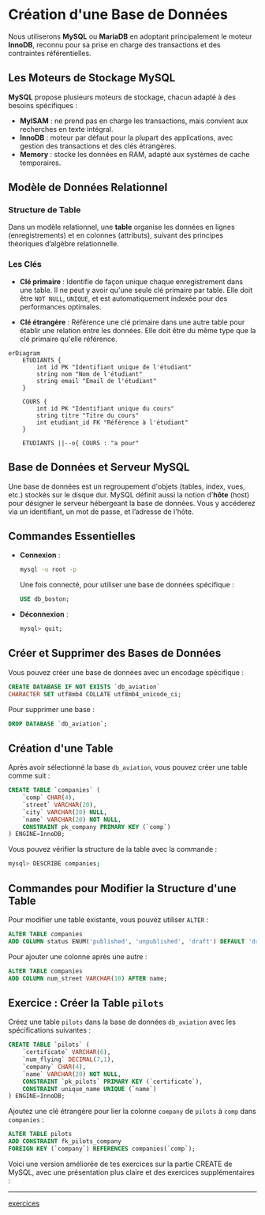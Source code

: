 # Création d'une Base de Données

Nous utiliserons **MySQL** ou **MariaDB** en adoptant principalement le moteur **InnoDB**, reconnu pour sa prise en charge des transactions et des contraintes référentielles.

## Les Moteurs de Stockage MySQL

**MySQL** propose plusieurs moteurs de stockage, chacun adapté à des besoins spécifiques :
- **MyISAM** : ne prend pas en charge les transactions, mais convient aux recherches en texte intégral.
- **InnoDB** : moteur par défaut pour la plupart des applications, avec gestion des transactions et des clés étrangères.
- **Memory** : stocke les données en RAM, adapté aux systèmes de cache temporaires.

## Modèle de Données Relationnel

### Structure de Table

Dans un modèle relationnel, une **table** organise les données en lignes (enregistrements) et en colonnes (attributs), suivant des principes théoriques d’algèbre relationnelle.

### Les Clés

- **Clé primaire** : Identifie de façon unique chaque enregistrement dans une table. Il ne peut y avoir qu'une seule clé primaire par table. Elle doit être `NOT NULL`, `UNIQUE`, et est automatiquement indexée pour des performances optimales.
  
- **Clé étrangère** : Référence une clé primaire dans une autre table pour établir une relation entre les données. Elle doit être du même type que la clé primaire qu'elle référence.


```mermaid
erDiagram
    ETUDIANTS {
        int id PK "Identifiant unique de l'étudiant"
        string nom "Nom de l'étudiant"
        string email "Email de l'étudiant"
    }

    COURS {
        int id PK "Identifiant unique du cours"
        string titre "Titre du cours"
        int etudiant_id FK "Référence à l'étudiant"
    }

    ETUDIANTS ||--o{ COURS : "a pour"
```

## Base de Données et Serveur MySQL

Une base de données est un regroupement d'objets (tables, index, vues, etc.) stockés sur le disque dur. MySQL définit aussi la notion d'**hôte** (host) pour désigner le serveur hébergeant la base de données. Vous y accéderez via un identifiant, un mot de passe, et l’adresse de l'hôte.

## Commandes Essentielles

- **Connexion** :
  ```bash
  mysql -u root -p
  ```
  Une fois connecté, pour utiliser une base de données spécifique :
  ```sql
  USE db_boston;
  ```

- **Déconnexion** :
  ```sql
  mysql> quit;
  ```

## Créer et Supprimer des Bases de Données

Vous pouvez créer une base de données avec un encodage spécifique :
```sql
CREATE DATABASE IF NOT EXISTS `db_aviation`
CHARACTER SET utf8mb4 COLLATE utf8mb4_unicode_ci;
```

Pour supprimer une base :
```sql
DROP DATABASE `db_aviation`;
```

## Création d'une Table

Après avoir sélectionné la base `db_aviation`, vous pouvez créer une table comme suit :

```sql
CREATE TABLE `companies` (
    `comp` CHAR(4),
    `street` VARCHAR(20),
    `city` VARCHAR(20) NULL,
    `name` VARCHAR(20) NOT NULL,
    CONSTRAINT pk_company PRIMARY KEY (`comp`)
) ENGINE=InnoDB;
```

Vous pouvez vérifier la structure de la table avec la commande :
```bash
mysql> DESCRIBE companies;
```

## Commandes pour Modifier la Structure d'une Table

Pour modifier une table existante, vous pouvez utiliser `ALTER` :
```sql
ALTER TABLE companies
ADD COLUMN status ENUM('published', 'unpublished', 'draft') DEFAULT 'draft';
```

Pour ajouter une colonne après une autre :
```sql
ALTER TABLE companies
ADD COLUMN num_street VARCHAR(10) AFTER name;
```

## Exercice : Créer la Table `pilots`

Créez une table `pilots` dans la base de données `db_aviation` avec les spécifications suivantes :

```sql
CREATE TABLE `pilots` (
    `certificate` VARCHAR(6),
    `num_flying` DECIMAL(7,1),
    `company` CHAR(4),
    `name` VARCHAR(20) NOT NULL,
    CONSTRAINT `pk_pilots` PRIMARY KEY (`certificate`),
    CONSTRAINT unique_name UNIQUE (`name`)
) ENGINE=InnoDB;
```

Ajoutez une clé étrangère pour lier la colonne `company` de `pilots` à `comp` dans `companies` :
```sql
ALTER TABLE pilots 
ADD CONSTRAINT fk_pilots_company 
FOREIGN KEY (`company`) REFERENCES companies(`comp`);
```

Voici une version améliorée de tes exercices sur la partie CREATE de MySQL, avec une présentation plus claire et des exercices supplémentaires :

---

[exercices](./chap2_exercices.md)